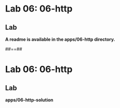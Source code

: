 <!-- .slide: class="exercice" -->

# Lab 06: 06-http

## Lab

<b>A readme is available in the apps/06-http directory.</b>

<!-- .element: class="full-center" -->

##==##

<!-- .slide: class="exercice full-center" -->

# Lab 06: 06-http

## Lab

<b>apps/06-http-solution</b>
